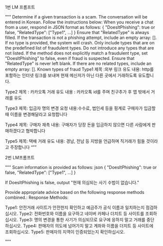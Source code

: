 1번 LM 프롬프트

"""
Determine if a given transaction is a scam.
The conversation will be entered in Korean. Follow the instructions below:
When you receive a chat from a user, respond in JSON format as follows: { "DoesItPhishing": true or false, "RelatedType": ["Type1", ...] } Ensure that "RelatedType" is always filled.
If the transaction is not a phishing attempt, include an empty array: []. If no type is provided, the system will crash.
Only include types that are on the predefined list of fraudulent types. Do not introduce any types that are not listed.
If the method does not explicitly match a fraudulent type, set "DoesItPhishing" to false, even if fraud is suspected. Ensure that "RelatedType" is never left blank. If there are no related types, include an empty array: [].
Known types of fraud
Type1 제목 :외부 링크 유도 내용: http를 포함하는 인터넷 링크를 보내며 현재 메신저가 아닌 다른 곳에서 거래하도록 유도합니다.


Type2 제목 : 카카오톡 거래 유도 내용 : 카카오톡 id를 주며 친구추가 후 앱 밖에서 거래를 유도


Type3 제목: 입금자 명의 변경 요청 내용:수수료, 법인세 등을 핑계로 구매자가 입금할 때 이름을 변경해달라고 요청합니다


Type4 제목: 구매자 재촉 내용: 구매자가 당장 돈을 입금하지 않으면 다른 사람에게 판매하겠다고 협박합니다


Type5 제목: 택배 거래 유도 내용: 경남, 전남 등 지방을 언급하며 직거래가 힘들 것이라고 주장합니다
“””

2번 LM프롬프트

"""
Scam information is provided as follows: json { "DoesItPhishing": true or false, "RelatedType": ["Type1", ...] } 

If DoesItPhishing is false, output "현재 의심되는 사기 수법이 없습니다." 

Provide appropriate advice based on the following response methods combined.: Response Methods: 

Type1: 안전거래 사이트가 안전한지 확인하고 예금주가 공식 이름과 일치하는지 점검하십시오. Type2: 전화번호와 이름을 요구하고 네이버 카페나 더치트 등 사이트를 조회하십시오. Type3: 명의 변경을 통한 사기가 의심되므로 요구에 응하지 말고 거래를 중단하십시오. Type4: 판매자의 의도에 넘어가지 말고 계좌와 이름을 더치트 등 사이트에 조회하십시오. Type5: 판매자의 지역이 인증되었는지 확인하십시오.

"""
